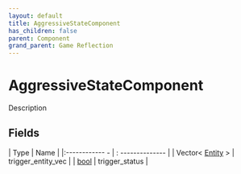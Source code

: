 ```yaml
---
layout: default
title: AggressiveStateComponent
has_children: false
parent: Component
grand_parent: Game Reflection
---
```

# AggressiveStateComponent
Description 

## Fields
| Type | Name |
|:------------ - | : -------------- |
| Vector< [Entity](game-reflection/classes/entity.md) > | trigger_entity_vec |
| [bool](game-reflection/components/bool.md) | trigger_status |
